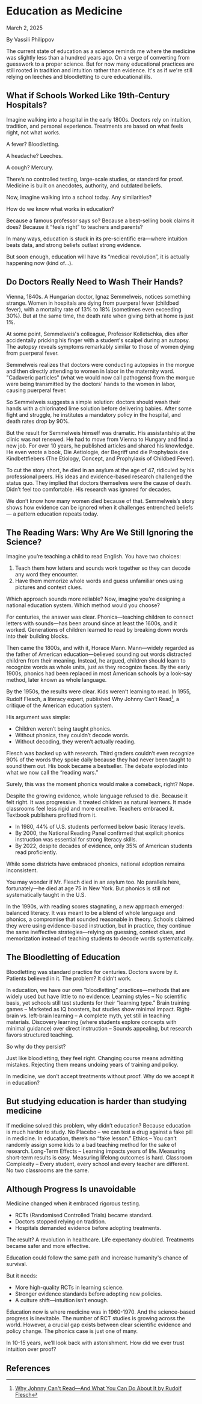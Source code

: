 # Education as Medicine
March 2, 2025

By Vassili Philippov

The current state of education as a science reminds me where the medicine was slightly less than a hundred years ago.
On a verge of converting from guesswork to a proper science.
But for now many educational practices are still rooted in tradition and intuition rather than evidence. 
It's as if we're still relying on leeches and bloodletting to cure educational ills.
 
## What if Schools Worked Like 19th-Century Hospitals?

Imagine walking into a hospital in the early 1800s. 
Doctors rely on intuition, tradition, and personal experience. 
Treatments are based on what feels right, not what works.
 
A fever? Bloodletting.

A headache? Leeches.

A cough? Mercury.
 
There’s no controlled testing, large-scale studies, or standard for proof. 
Medicine is built on anecdotes, authority, and outdated beliefs.
 
Now, imagine walking into a school today. 
Any similarities? 

How do we know what works in education?
 
Because a famous professor says so? Because a best-selling book claims it does? Because it “feels right” to teachers and parents?
 
In many ways, education is stuck in its pre-scientific era—where intuition beats data, and strong beliefs outlast strong evidence.
 
But soon enough, education will have its “medical revolution”, it is actually happening now (kind of...).
 
## Do Doctors Really Need to Wash Their Hands?
 
Vienna, 1840s. A Hungarian doctor, Ignaz Semmelweis, notices something strange. 
Women in hospitals are dying from puerperal fever (childbed fever), with a mortality rate of 13% to 18% (sometimes even exceeding 30%). 
But at the same time, the death rate when giving birth at home is just 1%.
 
At some point, Semmelweis's colleague, Professor Kolletschka, dies after accidentally pricking his finger with a student's scalpel during an autopsy. The autopsy reveals symptoms remarkably similar to those of women dying from puerperal fever.
 
Semmelweis realizes that doctors were conducting autopsies in the morgue and then directly attending to women in labor in the maternity ward. 
"Cadaveric particles" (what we would now call pathogens) from the morgue were being transmitted by the doctors' hands to the women in labor, 
causing puerperal fever.
 
So Semmelweis suggests a simple solution: doctors should wash their hands with a chlorinated lime solution before delivering babies. 
After some fight and struggle, he institutes a mandatory policy in the hospital, and death rates drop by 90%.
 
But the result for Semmelweis himself was dramatic. His assistantship at the clinic was not renewed. 
He had to move from Vienna to Hungary and find a new job. 
For over 10 years, he published articles and shared his knowledge. 
He even wrote a book, Die Aetiologie, der Begriff und die Prophylaxis des Kindbettfiebers 
(The Etiology, Concept, and Prophylaxis of Childbed Fever).
 
To cut the story short, he died in an asylum at the age of 47, ridiculed by his professional peers.
His ideas and evidence-based research challenged the status quo. 
They implied that doctors themselves were the cause of death. 
Didn’t feel too comfortable. His research was ignored for decades.
 
We don’t know how many women died because of that.
Semmelweis’s story shows how evidence can be ignored when it challenges entrenched beliefs — a pattern education repeats today.
 
## The Reading Wars: Why Are We Still Ignoring the Science?
 
Imagine you’re teaching a child to read English. You have two choices:

1. Teach them how letters and sounds work together so they can decode any word they encounter.
2. Have them memorize whole words and guess unfamiliar ones using pictures and context clues.
 
Which approach sounds more reliable? 
Now, imagine you’re designing a national education system. 
Which method would you choose?
 
For centuries, the answer was clear. 
Phonics—teaching children to connect letters with sounds—has been around since at least the 1600s, and it worked. 
Generations of children learned to read by breaking down words into their building blocks.
 
Then came the 1800s, and with it, Horace Mann. 
Mann—widely regarded as the father of American education—believed sounding out words distracted children from their meaning. 
Instead, he argued, children should learn to recognize words as whole units, just as they recognize faces. 
By the early 1900s, phonics had been replaced in most American schools by a look-say method, later known as whole language.
 
By the 1950s, the results were clear. 
Kids weren’t learning to read. 
In 1955, Rudolf Flesch, a literacy expert, published Why Johnny Can’t Read[^johny1955], a critique of the American education system.
 
His argument was simple:
* Children weren’t being taught phonics.
* Without phonics, they couldn’t decode words.
* Without decoding, they weren’t actually reading.

Flesch was backed up with research. 
Third graders couldn’t even recognize 90% of the words they spoke daily because they had never been taught to sound them out. 
His book became a bestseller. 
The debate exploded into what we now call the “reading wars.”
 
Surely, this was the moment phonics would make a comeback, right?
Nope.
 
Despite the growing evidence, whole language refused to die. 
Because it felt right. 
It was progressive. 
It treated children as natural learners. 
It made classrooms feel less rigid and more creative. 
Teachers embraced it. 
Textbook publishers profited from it.
* In 1980, 44% of U.S. students performed below basic literacy levels.
* By 2000, the National Reading Panel confirmed that explicit phonics instruction was essential for strong literacy skills.
* By 2022, despite decades of evidence, only 35% of American students read proficiently.
 
While some districts have embraced phonics, national adoption remains inconsistent.

You may wonder if Mr. Flesch died in an asylum too. No parallels here, fortunately—he died at age 75 in New York. But phonics is still not systematically taught in the U.S.
 
In the 1990s, with reading scores stagnating, a new approach emerged: balanced literacy. 
It was meant to be a blend of whole language and phonics, a compromise that sounded reasonable in theory. 
Schools claimed they were using evidence-based instruction, 
but in practice, they continue the same ineffective strategies—relying on guessing, 
context clues, and memorization instead of teaching students to decode words systematically.
 
## The Bloodletting of Education
 
Bloodletting was standard practice for centuries. Doctors swore by it. Patients believed in it.
The problem? It didn’t work.
 
In education, we have our own “bloodletting” practices—methods that are widely used but have little to no evidence:
Learning styles – No scientific basis, yet schools still test students for their “learning type.”
Brain training games – Marketed as IQ boosters, but studies show minimal impact.
Right-brain vs. left-brain learning – A complete myth, yet still in teaching materials.
Discovery learning (where students explore concepts with minimal guidance) over direct instruction – Sounds appealing, but research favors structured teaching.
 
So why do they persist?
 
Just like bloodletting, they feel right.
Changing course means admitting mistakes.
Rejecting them means undoing years of training and policy.
 
In medicine, we don’t accept treatments without proof. Why do we accept it in education?
 
## But studying education is harder than studying medicine
 
If medicine solved this problem, why didn’t education? Because education is much harder to study.
No Placebo – we can test a drug against a fake pill in medicine. In education, there’s no “fake lesson.”
Ethics – You can’t randomly assign some kids to a bad teaching method for the sake of research.
Long-Term Effects – Learning impacts years of life. Measuring short-term results is easy. Measuring lifelong outcomes is hard.
Classroom Complexity – Every student, every school and every teacher are different. No two classrooms are the same.
 
## Although Progress Is unavoidable
 
Medicine changed when it embraced rigorous testing.
* RCTs (Randomised Controlled Trials) became standard.
* Doctors stopped relying on tradition.
* Hospitals demanded evidence before adopting treatments.
 
The result? A revolution in healthcare. Life expectancy doubled. Treatments became safer and more effective.
 
Education could follow the same path and increase humanity's chance of survival.


But it needs:
* More high-quality RCTs in learning science.
* Stronger evidence standards before adopting new policies.
* A culture shift—intuition isn’t enough.
 
Education now is where medicine was in 1960-1970. 
And the science-based progress is inevitable. 
The number of RCT studies is growing across the world. 
However, a crucial gap exists between clear scientific evidence and policy change. 
The phonics case is just one of many.

In 10-15 years, we’ll look back with astonishment. 
How did we ever trust intuition over proof?

## References

[^slavin2002]: Slavin (2002) [Evidence-Based Education Policies: Transforming Educational Practice and Research](https://journals.sagepub.com/doi/abs/10.3102/0013189X031007015)
[^johny1955]: [Why Johnny Can't Read—And What You Can Do About It by Rudolf Flesch](https://en.wikipedia.org/wiki/Why_Johnny_Can%27t_Read#:~:text=Why%20Johnny%20Can't%20Read%E2%80%94And%20What%20You%20Can%20Do,became%20an%20educational%20cause%20c%C3%A9l%C3%A8bre.)